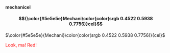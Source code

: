 #### mechanicel

#### $${\color{#5e5e5e}Mechani\color{color(srgb 0.4522 0.5938 0.7756)}cel}$$

$\color{#5e5e5e}{Mechani}\color{color(srgb 0.4522 0.5938 0.7756)}{cel}$

<style>
a[href='red'] {
    color: red;
    pointer-events: none;
    cursor: default;
    text-decoration: none;
}
</style>
<a href="red">Look, ma! Red!</a>
